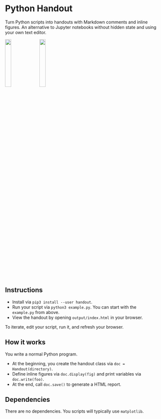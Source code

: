 # Python Handout

Turn Python scripts into handouts with Markdown comments and inline figures. An
alternative to Jupyter notebooks without hidden state and using your own text
editor.

<img src="https://i.imgur.com/OZmSNfx.png" width="20%" />&nbsp;&nbsp;&nbsp;<img src="https://i.imgur.com/O1n6R9c.png" width="20%" />

## Instructions

- Install via `pip3 install --user handout`.
- Run your script via `python3 example.py`. You can start with the `example.py`
  from above.
- View the handout by opening `output/index.html` in your browser.

To iterate, edit your script, run it, and refresh your browser.

## How it works

You write a normal Python program.

- At the beginning, you create the handout class via `doc = Handout(directory)`.
- Define inline figures via `doc.display(fig)` and print variables via
  `doc.write(foo)`.
- At the end, call `doc.save()` to generate a HTML report.

## Dependencies

There are no dependencies. You scripts will typically use `matplotlib`.
